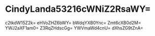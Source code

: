 # CindyLanda53216cWNiZ2RsaWY=
c2tkdW15Z2k=
eHVoZHZ6bWY=
bWdqYXB0Ync=
Zmt6cXB0d2M=
YWJ2aXF1am0=
Z3RqZHdscGg=
YWVmaWd4cnU=
dXhsZG9tZnA=

